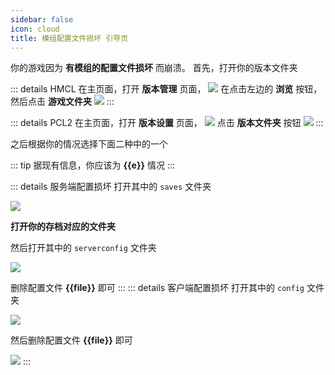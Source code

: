 ```yaml
---
sidebar: false
icon: cloud
title: 模组配置文件损坏 引导页
---
```


<!--suppress HtmlUnknownTarget -->
<script setup>import {onMounted, ref} from "vue"; 

const file = ref('');
const server = ref(false);
const e = ref('');
function getUrlParams() {
  const params = new URLSearchParams(window.location.search);
  file.value = params.get('file') || '';
  server.value = params.get('server') === 'true';
if(server.value){
    e.value="服务端配置文件损坏（第一种）";
}else {
    e.value="客户端配置文件损坏（第二种）";
}
}

onMounted(() => {
  getUrlParams();
});
</script>
你的游戏因为 **有模组的配置文件损坏** 而崩溃。
首先，打开你的版本文件夹

::: details HMCL
在主页面，打开 **版本管理** 页面，
<img src="/assets/image/HMCL/版本管理.png">
在点击左边的 **浏览** 按钮，然后点击 **游戏文件夹**
<img src="/assets/image/HMCL/游戏文件夹.png">
:::

::: details PCL2
在主页面，打开 **版本设置** 页面，
<img src="/assets/image/PCL2/版本特定设置.png">
点击 **版本文件夹** 按钮
<img src="/assets/image/PCL2/版本文件夹.png">
:::

之后根据你的情况选择下面二种中的一个

::: tip
据现有信息，你应该为 **{{e}}** 情况
:::

::: details 服务端配置损坏
打开其中的 `saves` 文件夹

<img src="/assets/image/Saves文件夹.png">

**打开你的存档对应的文件夹**

然后打开其中的 `serverconfig` 文件夹

<img src="/assets/image/ServerConfig文件夹.png">

删除配置文件 **{{file}}** 即可
:::
::: details 客户端配置损坏
打开其中的 `config` 文件夹

<img src="/assets/image/Config文件夹.png">

然后删除配置文件 **{{file}}** 即可

<img src="/assets/image/HMCL/打开配置文件夹.png">
:::